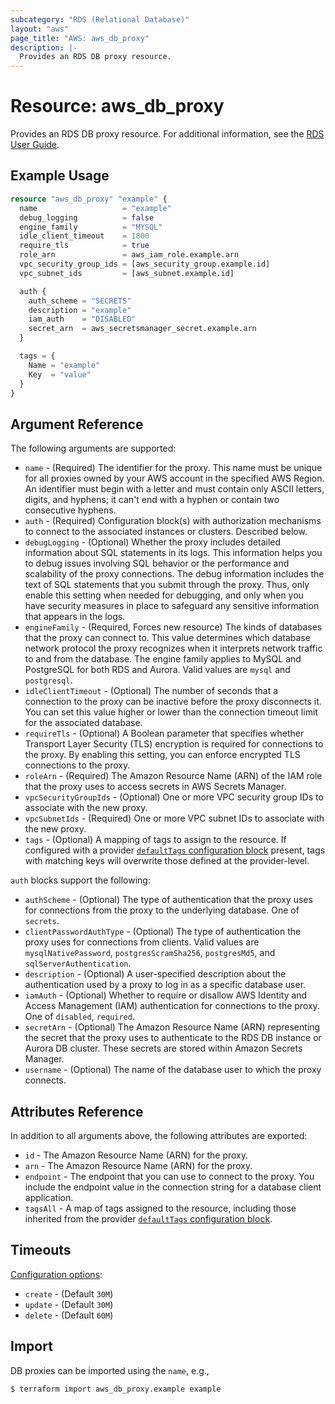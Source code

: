 ```yaml
---
subcategory: "RDS (Relational Database)"
layout: "aws"
page_title: "AWS: aws_db_proxy"
description: |-
  Provides an RDS DB proxy resource.
---
```


# Resource: aws_db_proxy

Provides an RDS DB proxy resource. For additional information, see the [RDS User Guide](https://docs.aws.amazon.com/AmazonRDS/latest/UserGuide/rds-proxy.html).

## Example Usage

```terraform
resource "aws_db_proxy" "example" {
  name                   = "example"
  debug_logging          = false
  engine_family          = "MYSQL"
  idle_client_timeout    = 1800
  require_tls            = true
  role_arn               = aws_iam_role.example.arn
  vpc_security_group_ids = [aws_security_group.example.id]
  vpc_subnet_ids         = [aws_subnet.example.id]

  auth {
    auth_scheme = "SECRETS"
    description = "example"
    iam_auth    = "DISABLED"
    secret_arn  = aws_secretsmanager_secret.example.arn
  }

  tags = {
    Name = "example"
    Key  = "value"
  }
}
```

## Argument Reference

The following arguments are supported:

* `name` - (Required) The identifier for the proxy. This name must be unique for all proxies owned by your AWS account in the specified AWS Region. An identifier must begin with a letter and must contain only ASCII letters, digits, and hyphens; it can't end with a hyphen or contain two consecutive hyphens.
* `auth` - (Required) Configuration block(s) with authorization mechanisms to connect to the associated instances or clusters. Described below.
* `debugLogging` - (Optional) Whether the proxy includes detailed information about SQL statements in its logs. This information helps you to debug issues involving SQL behavior or the performance and scalability of the proxy connections. The debug information includes the text of SQL statements that you submit through the proxy. Thus, only enable this setting when needed for debugging, and only when you have security measures in place to safeguard any sensitive information that appears in the logs.
* `engineFamily` - (Required, Forces new resource) The kinds of databases that the proxy can connect to. This value determines which database network protocol the proxy recognizes when it interprets network traffic to and from the database. The engine family applies to MySQL and PostgreSQL for both RDS and Aurora. Valid values are `mysql` and `postgresql`.
* `idleClientTimeout` - (Optional) The number of seconds that a connection to the proxy can be inactive before the proxy disconnects it. You can set this value higher or lower than the connection timeout limit for the associated database.
* `requireTls` - (Optional) A Boolean parameter that specifies whether Transport Layer Security (TLS) encryption is required for connections to the proxy. By enabling this setting, you can enforce encrypted TLS connections to the proxy.
* `roleArn` - (Required) The Amazon Resource Name (ARN) of the IAM role that the proxy uses to access secrets in AWS Secrets Manager.
* `vpcSecurityGroupIds` - (Optional) One or more VPC security group IDs to associate with the new proxy.
* `vpcSubnetIds` - (Required) One or more VPC subnet IDs to associate with the new proxy.
* `tags` - (Optional) A mapping of tags to assign to the resource. If configured with a provider [`defaultTags` configuration block](https://registry.terraform.io/providers/hashicorp/aws/latest/docs#default_tags-configuration-block) present, tags with matching keys will overwrite those defined at the provider-level.

`auth` blocks support the following:

* `authScheme` - (Optional) The type of authentication that the proxy uses for connections from the proxy to the underlying database. One of `secrets`.
* `clientPasswordAuthType` - (Optional) The type of authentication the proxy uses for connections from clients. Valid values are `mysqlNativePassword`, `postgresScramSha256`, `postgresMd5`, and `sqlServerAuthentication`.
* `description` - (Optional) A user-specified description about the authentication used by a proxy to log in as a specific database user.
* `iamAuth` - (Optional) Whether to require or disallow AWS Identity and Access Management (IAM) authentication for connections to the proxy. One of `disabled`, `required`.
* `secretArn` - (Optional) The Amazon Resource Name (ARN) representing the secret that the proxy uses to authenticate to the RDS DB instance or Aurora DB cluster. These secrets are stored within Amazon Secrets Manager.
* `username` - (Optional) The name of the database user to which the proxy connects.

## Attributes Reference

In addition to all arguments above, the following attributes are exported:

* `id` - The Amazon Resource Name (ARN) for the proxy.
* `arn` - The Amazon Resource Name (ARN) for the proxy.
* `endpoint` - The endpoint that you can use to connect to the proxy. You include the endpoint value in the connection string for a database client application.
* `tagsAll` - A map of tags assigned to the resource, including those inherited from the provider [`defaultTags` configuration block](https://registry.terraform.io/providers/hashicorp/aws/latest/docs#default_tags-configuration-block).

## Timeouts

[Configuration options](https://developer.hashicorp.com/terraform/language/resources/syntax#operation-timeouts):

- `create` - (Default `30M`)
- `update` - (Default `30M`)
- `delete` - (Default `60M`)

## Import

DB proxies can be imported using the `name`, e.g.,

```
$ terraform import aws_db_proxy.example example
```

<!-- cache-key: cdktf-0.17.0-pre.15 input-a364b723f200b8db0a9740ba893da597c81ec2ab833c2cc6fa863e613eca199d -->